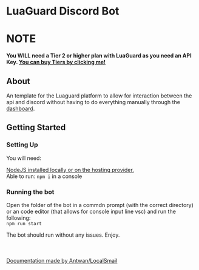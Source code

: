 # LuaGuard Discord Bot

# NOTE

<b>You WILL need a Tier 2 or higher plan with LuaGuard as you need an API Key. [You can buy Tiers by clicking me!](https://luawl.com/#pricing)</b>

## About

An template for the Luaguard platform to allow for interaction between the api and discord without having to do everything manually through the [dashboard](https://dashboard.luawl.com).

## Getting Started

### Setting Up

You will need:

[NodeJS installed locally or on the hosting provider.](https://nodejs.org/en/download) <br>
Able to run: `npm i` in a console 

### Running the bot

Open the folder of the bot in a commdn prompt (with the correct directory) or an code editor (that allows for console input line vsc) and run the following: <br> `npm run start`<br>

The bot should run without any issues. Enjoy. <br><br><br><br> <u>Documentation made by [Antwan/LocalSmail](https://github.com/LocalSmail)</u>
